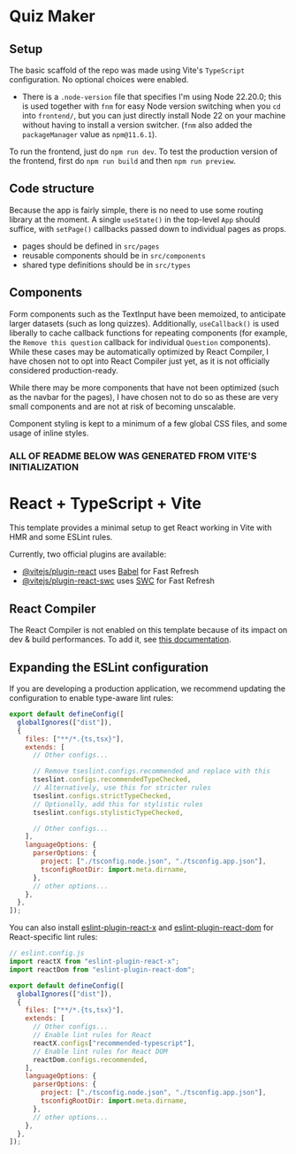 # Quiz Maker

## Setup

The basic scaffold of the repo was made using Vite's `TypeScript` configuration. No optional choices were enabled.

- There is a `.node-version` file that specifies I'm using Node 22.20.0; this is used together with `fnm` for easy Node version switching when you `cd` into `frontend/`, but you can just directly install Node 22 on your machine without having to install a version switcher. (`fnm` also added the `packageManager` value as `npm@11.6.1`).

To run the frontend, just do `npm run dev`.
To test the production version of the frontend, first do `npm run build` and then `npm run preview`.

## Code structure

Because the app is fairly simple, there is no need to use some routing library at the moment. A single `useState()` in the top-level `App` should suffice, with `setPage()` callbacks passed down to individual pages as props.

- pages should be defined in `src/pages`
- reusable components should be in `src/components`
- shared type definitions should be in `src/types`

## Components

Form components such as the TextInput have been memoized, to anticipate larger datasets (such as long quizzes). Additionally, `useCallback()` is used liberally to cache callback functions for repeating components (for example, the `Remove this question` callback for individual `Question` components). While these cases may be automatically optimized by React Compiler, I have chosen not to opt into React Compiler just yet, as it is not officially considered production-ready.

While there may be more components that have not been optimized (such as the navbar for the pages), I have chosen not to do so as these are very small components and are not at risk of becoming unscalable.

Component styling is kept to a minimum of a few global CSS files, and some usage of inline styles.

### ALL OF README BELOW WAS GENERATED FROM VITE'S INITIALIZATION

# React + TypeScript + Vite

This template provides a minimal setup to get React working in Vite with HMR and some ESLint rules.

Currently, two official plugins are available:

- [@vitejs/plugin-react](https://github.com/vitejs/vite-plugin-react/blob/main/packages/plugin-react) uses [Babel](https://babeljs.io/) for Fast Refresh
- [@vitejs/plugin-react-swc](https://github.com/vitejs/vite-plugin-react/blob/main/packages/plugin-react-swc) uses [SWC](https://swc.rs/) for Fast Refresh

## React Compiler

The React Compiler is not enabled on this template because of its impact on dev & build performances. To add it, see [this documentation](https://react.dev/learn/react-compiler/installation).

## Expanding the ESLint configuration

If you are developing a production application, we recommend updating the configuration to enable type-aware lint rules:

```js
export default defineConfig([
  globalIgnores(["dist"]),
  {
    files: ["**/*.{ts,tsx}"],
    extends: [
      // Other configs...

      // Remove tseslint.configs.recommended and replace with this
      tseslint.configs.recommendedTypeChecked,
      // Alternatively, use this for stricter rules
      tseslint.configs.strictTypeChecked,
      // Optionally, add this for stylistic rules
      tseslint.configs.stylisticTypeChecked,

      // Other configs...
    ],
    languageOptions: {
      parserOptions: {
        project: ["./tsconfig.node.json", "./tsconfig.app.json"],
        tsconfigRootDir: import.meta.dirname,
      },
      // other options...
    },
  },
]);
```

You can also install [eslint-plugin-react-x](https://github.com/Rel1cx/eslint-react/tree/main/packages/plugins/eslint-plugin-react-x) and [eslint-plugin-react-dom](https://github.com/Rel1cx/eslint-react/tree/main/packages/plugins/eslint-plugin-react-dom) for React-specific lint rules:

```js
// eslint.config.js
import reactX from "eslint-plugin-react-x";
import reactDom from "eslint-plugin-react-dom";

export default defineConfig([
  globalIgnores(["dist"]),
  {
    files: ["**/*.{ts,tsx}"],
    extends: [
      // Other configs...
      // Enable lint rules for React
      reactX.configs["recommended-typescript"],
      // Enable lint rules for React DOM
      reactDom.configs.recommended,
    ],
    languageOptions: {
      parserOptions: {
        project: ["./tsconfig.node.json", "./tsconfig.app.json"],
        tsconfigRootDir: import.meta.dirname,
      },
      // other options...
    },
  },
]);
```
